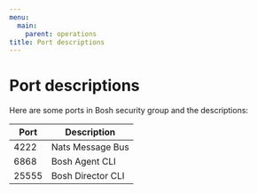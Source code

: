 ```yaml
---
menu:
  main:
    parent: operations
title: Port descriptions
---
```


# Port descriptions
Here are some ports in Bosh security group and the descriptions:

| Port   | Description       |
|--------|-------------------|
| 4222   | Nats Message Bus  |
| 6868   | Bosh Agent CLI    |
| 25555  | Bosh Director CLI |
